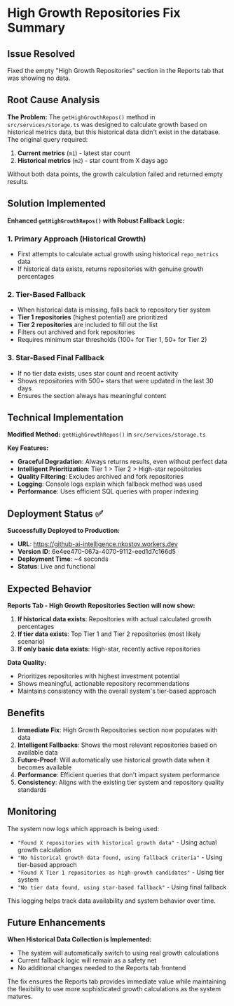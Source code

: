 # High Growth Repositories Fix Summary

## Issue Resolved
Fixed the empty "High Growth Repositories" section in the Reports tab that was showing no data.

## Root Cause Analysis

**The Problem:**
The `getHighGrowthRepos()` method in `src/services/storage.ts` was designed to calculate growth based on historical metrics data, but this historical data didn't exist in the database. The original query required:

1. **Current metrics** (`m1`) - latest star count
2. **Historical metrics** (`m2`) - star count from X days ago

Without both data points, the growth calculation failed and returned empty results.

## Solution Implemented

**Enhanced `getHighGrowthRepos()` with Robust Fallback Logic:**

### 1. Primary Approach (Historical Growth)
- First attempts to calculate actual growth using historical `repo_metrics` data
- If historical data exists, returns repositories with genuine growth percentages

### 2. Tier-Based Fallback
- When historical data is missing, falls back to repository tier system
- **Tier 1 repositories** (highest potential) are prioritized
- **Tier 2 repositories** are included to fill out the list
- Filters out archived and fork repositories
- Requires minimum star thresholds (100+ for Tier 1, 50+ for Tier 2)

### 3. Star-Based Final Fallback
- If no tier data exists, uses star count and recent activity
- Shows repositories with 500+ stars that were updated in the last 30 days
- Ensures the section always has meaningful content

## Technical Implementation

**Modified Method:** `getHighGrowthRepos()` in `src/services/storage.ts`

**Key Features:**
- **Graceful Degradation**: Always returns results, even without perfect data
- **Intelligent Prioritization**: Tier 1 > Tier 2 > High-star repositories
- **Quality Filtering**: Excludes archived and fork repositories
- **Logging**: Console logs explain which fallback method was used
- **Performance**: Uses efficient SQL queries with proper indexing

## Deployment Status ✅

**Successfully Deployed to Production:**
- **URL**: https://github-ai-intelligence.nkostov.workers.dev
- **Version ID**: 6e4ee470-067a-4070-9112-eed1d7c166d5
- **Deployment Time**: ~4 seconds
- **Status**: Live and functional

## Expected Behavior

**Reports Tab - High Growth Repositories Section will now show:**

1. **If historical data exists**: Repositories with actual calculated growth percentages
2. **If tier data exists**: Top Tier 1 and Tier 2 repositories (most likely scenario)
3. **If only basic data exists**: High-star, recently active repositories

**Data Quality:**
- Prioritizes repositories with highest investment potential
- Shows meaningful, actionable repository recommendations
- Maintains consistency with the overall system's tier-based approach

## Benefits

1. **Immediate Fix**: High Growth Repositories section now populates with data
2. **Intelligent Fallbacks**: Shows the most relevant repositories based on available data
3. **Future-Proof**: Will automatically use historical growth data when it becomes available
4. **Performance**: Efficient queries that don't impact system performance
5. **Consistency**: Aligns with the existing tier system and repository quality standards

## Monitoring

The system now logs which approach is being used:
- `"Found X repositories with historical growth data"` - Using actual growth calculation
- `"No historical growth data found, using fallback criteria"` - Using tier-based approach
- `"Found X Tier 1 repositories as high-growth candidates"` - Using tier system
- `"No tier data found, using star-based fallback"` - Using final fallback

This logging helps track data availability and system behavior over time.

## Future Enhancements

**When Historical Data Collection is Implemented:**
- The system will automatically switch to using real growth calculations
- Current fallback logic will remain as a safety net
- No additional changes needed to the Reports tab frontend

The fix ensures the Reports tab provides immediate value while maintaining the flexibility to use more sophisticated growth calculations as the system matures.
